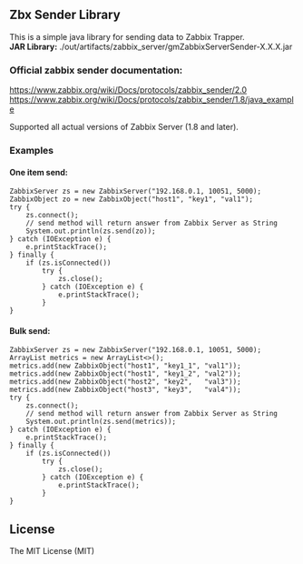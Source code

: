 <h2>Zbx Sender Library</h2>

This is a simple java library for sending data to Zabbix Trapper.</br>
**JAR Library:** ./out/artifacts/zabbix_server/gmZabbixServerSender-X.X.X.jar

<h3>Official zabbix sender documentation:</h3>

https://www.zabbix.org/wiki/Docs/protocols/zabbix_sender/2.0 </br>
https://www.zabbix.org/wiki/Docs/protocols/zabbix_sender/1.8/java_example </br>

Supported all actual versions of Zabbix Server (1.8 and later).

<h3>Examples</h3>

<h4>One item send:</h4>
<pre><code>ZabbixServer zs = new ZabbixServer("192.168.0.1, 10051, 5000);
ZabbixObject zo = new ZabbixObject("host1", "key1", "val1");
try {
    zs.connect();
    // send method will return answer from Zabbix Server as String
    System.out.println(zs.send(zo));
} catch (IOException e) {
    e.printStackTrace();
} finally {
    if (zs.isConnected())
        try {
            zs.close();
        } catch (IOException e) {
            e.printStackTrace();
        }
}</code></pre>

<h4>Bulk send:</h4>
<pre><code>ZabbixServer zs = new ZabbixServer("192.168.0.1, 10051, 5000);
ArrayList<ZabbixObject> metrics = new ArrayList<>();
metrics.add(new ZabbixObject("host1", "key1_1", "val1"));
metrics.add(new ZabbixObject("host1", "key1_2", "val2"));
metrics.add(new ZabbixObject("host2", "key2",   "val3"));
metrics.add(new ZabbixObject("host3", "key3",   "val4"));
try {
    zs.connect();
    // send method will return answer from Zabbix Server as String
    System.out.println(zs.send(metrics));
} catch (IOException e) {
    e.printStackTrace();
} finally {
    if (zs.isConnected())
        try {
            zs.close();
        } catch (IOException e) {
            e.printStackTrace();
        }
}</code></pre>


<h2>License</h2>

The MIT License (MIT)

